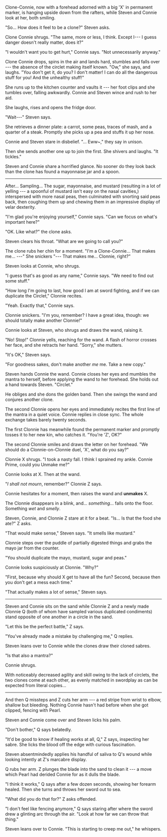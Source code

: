 Clone-Connie, now with a forehead adorned with a big 'X' in
permanent marker, is hanging upside down from the rafters, while Steven and 
Connie look at her, both smiling.

"So... How does it feel to be a clone?" Steven asks.

Clone Connie shrugs. "The same, more or less, I think. Except I--- I guess
danger doesn't really matter, does it?"

"I wouldn't want you to get hurt," Connie says. "Not unnecessarily anyway."

Clone Connie drops, spins in the air and lands hard, stumbles and falls over --- the
absence of the circlet making itself known. "Ow," she says, and laughs. "You don't get it,
do you? I don't matter! I can do all the dangerous stuff for you! And the unhealthy stuff!"

She runs up to the kitchen counter and vaults it --- her foot clips and she tumbles over, falling
awkwardly. Connie and Steven wince and rush to her aid.

She laughs, rises and opens the fridge door.

"Wait---" Steven says.

She retrieves a dinner plate: a carrot, some peas, traces of mash, and a quarter of a steak.
Promptly she picks up a pea and stuffs it up her nose.

Connie and Steven stare in disbelief. "... Eww~," they say in unison.

Then she sends another one up to join the first. She shivers and laughs. "It tickles."

Steven and Connie share a horrified glance. No sooner do they look back than
the clone has found a mayonnaise jar and a spoon.

----

After... Sampling... The sugar, mayonnaise, and mustard (resulting in a lot of yelling ---
a spoonful of mustard isn't easy on the nasal cavities,)
interspersed with more nasal peas, then culminated with snorting said peas back, then
coughing them up and chewing them in an impressive display of velar dexterity.

"I'm glad you're enjoying yourself," Connie says. "Can we focus on what's important
here?"

"OK. Like what?" the clone asks.

Steven clears his throat. "What are we going to call you?"

The clone rubs her chin for a moment. "I'm a Clone-Connie... That makes me... ---" She
snickers "--- That makes me... Clonnie, right?"

Steven looks at Connie, who shrugs.

"I guess that's as good as any name," Connie says. "We need to find out some stuff."

"How long I'm going to last, how good I am at sword fighting, and if we can duplicate the
Circlet," Clonnie recites.

"Yeah. Exactly that," Connie says.

Clonnie snickers. "I'm you, remember? I have a great idea, though: we should totally
make another Clonnie!"

Connie looks at Steven, who shrugs and draws the wand, raising it.

"No! Stop!" Clonnie yells, reaching for the wand. A flash of horror crosses her face,
and she retracts her hand. "Sorry," she mutters.

"It's OK," Steven says.

"For goodness sakes, don't make another *me* me. Take a new copy."

Steven hands Connie the wand. Connie closes her eyes and mumbles
the mantra to herself, before applying the wand to her forehead. She holds out a hand
towards Steven. "Circlet."

He obliges and she dons the golden band. Then she swings the wand and conjures another
clone.

The second Clonnie opens her eyes and immediately recites the first line of the
mantra in a quiet voice. Connie replies in close sync. The whole exchange takes
barely twenty seconds.

The first Clonnie has meanwhile found the permanent marker and promptly tosses it
to her new kin, who catches it. "You're 'Z', OK?"

The second Clonnie smiles and draws the letter on her forehead. "We should do a
Clonnie-on-Clonnie duel, 'X', what do you say?"

Clonnie X shrugs. "I took a nasty fall. I think I sprained my ankle. Connie Prime,
could you Unmake me?"

Connie looks at X. Then at the wand.

"*I shall not mourn*, remember?" Clonnie Z says.

Connie hesitates for a moment, then raises the wand and **unmakes** X.

The Clonnie disappears in a blink, and... *something*... falls onto the floor.
Something *wet* and *smelly*.

Steven, Connie, and Clonnie Z stare at it for a beat. "Is... Is that the food she
ate?" Z asks.

"That would make sense," Steven says. "It smells like mustard."

Clonnie steps over the puddle of partially digested things and grabs the mayo jar from
the counter.

"You should duplicate the mayo, mustard, sugar and peas."

Connie looks suspiciously at Clonnie. "Why?"

"First, because why should X get to have all the fun? Second, because then you
don't get a mess each time."

"That actually makes a lot of sense," Steven says.

----

Steven and Connie sits on the sand while Clonnie Z and a newly made Clonnie Q (both of
whom have sampled various duplicated condiments) stand opposite of one another
in a circle in the sand.

"Let this be the perfect battle," Z says.

"You've already made a mistake by challenging me," Q replies.

Steven leans over to Connie while the clones draw their cloned sabres.

"Is that also a mantra?"

Connie shrugs.

With noticeably decreased agility and skill owing to the lack of circlets, the two clones
come at each other, as evenly matched in swordplay as can be expected from literal copies...

----

And then Q missteps and Z cuts her arm --- a red stripe from wrist to elbow, shallow
but bleeding. Nothing Connie hasn't had before when she got clipped, fencing with
Pearl.

Steven and Connie come over and Steven licks his palm.

"Don't bother," Q says belatedly.

"It'd be good to know if healing works at all, Q," Z says, inspecting her
sabre. She licks the blood off the edge with curious fascination.

Steven absentmindedly applies his handful of saliva to Q's wound while looking
intently at Z's marcabre display.

Q rubs her arm. Z plunges the blade into the sand to clean it --- a move which Pearl
had derided Connie for as it dulls the blade.

"I think it works," Q says after a few dozen seconds, showing her forearm healed.
Then she turns and throws her sword out to sea.

"What did you do that for?" Z asks offended.

"I don't feel like fencing anymore," Q says staring after where the sword drew a glinting
arc through the air. "Look at how far we can throw that thing."

Steven leans over to Connie. "This is starting to creep me out," he whispers.
